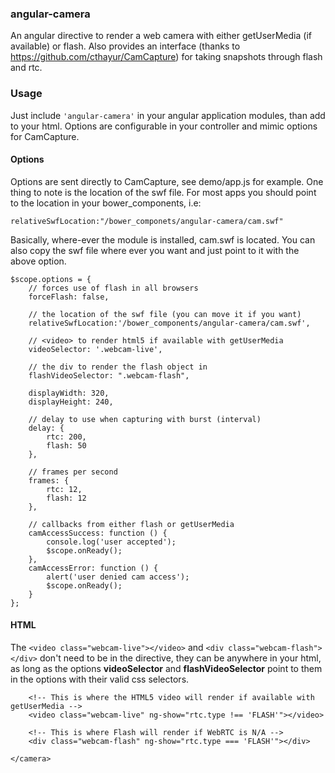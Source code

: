 ### angular-camera
An angular directive to render a web camera with either getUserMedia (if available) or flash. Also provides an interface (thanks to https://github.com/cthayur/CamCapture) for taking snapshots through flash and rtc.

### Usage
Just include `'angular-camera'` in your angular application modules, than add to your html. Options are configurable in your controller and mimic options for CamCapture.
	
#### Options
Options are sent directly to CamCapture, see demo/app.js for example. One thing to note is the location of the swf file. For most apps you should point to the location in your bower_components, i.e:

`relativeSwfLocation:"/bower_componets/angular-camera/cam.swf"`

Basically, where-ever the module is installed, cam.swf is located. You can also copy the swf file where ever you want and just point to it with the above option.
    
    $scope.options = {
    	// forces use of flash in all browsers
        forceFlash: false,
        
        // the location of the swf file (you can move it if you want)
        relativeSwfLocation:'/bower_components/angular-camera/cam.swf',
        
        // <video> to render html5 if available with getUserMedia
        videoSelector: '.webcam-live',
        
        // the div to render the flash object in 
        flashVideoSelector: ".webcam-flash",
        
        displayWidth: 320,
        displayHeight: 240,
        
        // delay to use when capturing with burst (interval)
        delay: {
            rtc: 200,
            flash: 50
        },
        
        // frames per second
        frames: {
            rtc: 12,
            flash: 12
        },
        
        // callbacks from either flash or getUserMedia
        camAccessSuccess: function () {
            console.log('user accepted');
            $scope.onReady();
        },
        camAccessError: function () {
            alert('user denied cam access');
            $scope.onReady();
        }
    };

#### HTML

The `<video class="webcam-live"></video>` and `<div class="webcam-flash"></div>` don't need to be in the directive, they can be anywhere in your html, as long as the options **videoSelector** and **flashVideoSelector** point to them in the options with their valid css selectors.
    <camera
	    rtc="rtc"
	    options="options">

	    <!-- This is where the HTML5 video will render if available with getUserMedia -->
	    <video class="webcam-live" ng-show="rtc.type !== 'FLASH'"></video>
        
        <!-- This is where Flash will render if WebRTC is N/A -->
        <div class="webcam-flash" ng-show="rtc.type === 'FLASH'"></div>
	
	</camera>